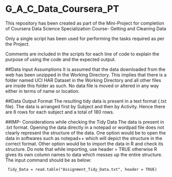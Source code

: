 G_A_C_Data_Coursera_PT
======================

This repository has been created as part of the Mini-Project for completion of Coursera Data Science Specialization Course- Getting and Cleaning Data

Only a single script has been used for performing the tasks required as per the Project.

Comments are included in the scripts for each line of code to explain the purpose of using the code and the expected output.

##Data Input Assumptions
It is assumed that the data downloaded from the web has been unzipped in the Working Directory. This implies that there is a folder named UCI HAR Dataset in the Working Directory and all other files are inside this folder as such. No data file is moved or altered in any way either in terms of name or location.

##Data Output Format
The resulting tidy data is present in a text format (.txt file). The data is arranged first by Subject and then by Activity. Hence there are 6 rows for each subject and a total of 180 rows. 

##IMP- Considerations while checking the Tidy Data
The data is present in .txt format. Opening the data directly in a notepad or wordpad file does not clearly represent the structure of the data. One option would be to open the data in softwares such as notepad++ which will depict the structure in the correct format. Other option would be to import the data in R and check its structure. Do note that while importing, use header = TRUE otherwise R gives its own column names to data which messes up the entire structure. The input command should be as below:

```{r}
 Tidy_Data = read.table("Assignment_Tidy_Data.txt", header = TRUE)
```
